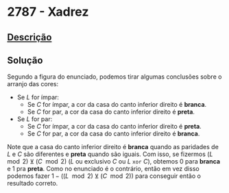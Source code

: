 # 2787 - Xadrez

## [Descrição](https://www.beecrowd.com.br/judge/pt/problems/view/2787)

## Solução

Segundo a figura do enunciado, podemos tirar algumas conclusões sobre o arranjo das cores:

* Se $L$ for ímpar:
    * Se $C$ for ímpar, a cor da casa do canto inferior direito é **branca**.
    * Se $C$ for par, a cor da casa do canto inferior direito é **preta**.
* Se $L$ for par:
    * Se $C$ for ímpar, a cor da casa do canto inferior direito é **preta**.
    * Se $C$ for par, a cor da casa do canto inferior direito é **branca**.

Note que a casa do canto inferior direito é **branca** quando as paridades de $L$ e $C$ são diferentes e **preta** quando são iguais. Com isso, se fizermos $(L \mod 2) \veebar (C \mod 2)$ ($L$ ou exclusivo $C$ ou $L$ `xor` $C$), obtemos $0$ para **branca** e $1$ pra **preta**. Como no enunciado é o contrário, então em vez disso podemos fazer $1 - ((L \mod 2) \veebar (C \mod 2))$ para conseguir então o resultado correto.